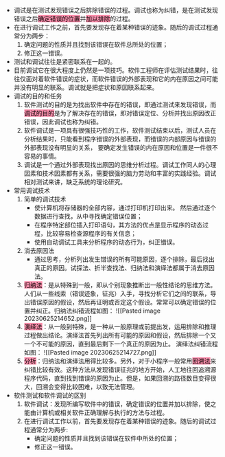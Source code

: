 - 调试是在测试发现错误之后排除错误的过程。调试也称为纠错，是在测试发现错误之后<mark style="background: #FF5582A6;">确定错误的位置</mark>并<mark style="background: #FF5582A6;">加以排除</mark>的过程。
- 在进行调试工作之前，首先要发现存在着某种错误的迹象。随后的调试过程通常分为两步：
	1. 确定问题的性质并且找到该错误在软件总所处的位置；
	2. 修正这一错误。
- 测试和调试往往是紧密联系在一起的。
- 目前调试它在很大程度上仍然是一项技巧。软件工程师在评估测试结果时，往往仅面对着软件错误的症状，而软件错误的外部表现和它的内在原因之间可能并没有明显的联系。调试就是把症状和原因联系起来。
- 调试的目的和任务
	1. 软件测试的目的是为找出软件中存在的错误，即通过测试来发现错误，而<mark style="background: #FF5582A6;">调试的目的</mark>是为了解决存在的错误，即对错误定位、分析并找出原因改正错误，因此调试也称为纠错。
	2. 软件调试是一项具有很强技巧性的工作，软件测试结束以后，测试人员在分析结果时，只能看到程序错误的外部表现，而错误的内部原因与错误的外部表现没有明显的关系， 要确定发生错误的内在原因和位置是一件很不容易的事情。
	3. 调试是一个通过外部表现找出原因的思维分析过程。调试工作同人的心理因素和技术因素都有关系，需要很强的脑力劳动和丰富的实践经验。调试相对测试来讲，缺乏系统的理论研究。
- 常用调试技术
	1. 简单的调试技术
		- 使计算机将存储器的全部内容，通过打印机打印出来。 然后通过逐个数据进行查找，从中寻找确定错误位置；
		- 在程序特定部位插入打印语句，其方法的优点是显示程序的动态过程，比较容易检查源程序的有关信息；
		- 使用自动调试工具来分析程序的动态行为，纠正错误。
	2. 消去原因法
		- 通过思考，分析列出发生错误的所有可能原因，逐个排除，最后找出真正的原因。试探法、折半查找法、归纳法和演绎法都属于消去原因法。
	3. <mark style="background: #FF5582A6;">归纳法</mark>：是从特殊到一般，即从个别现象推断出一般性结论的思维方法。人们从一些线索（错误迹象，征兆）入手，寻找分析它们之间的联系，导出错误原因的假设，然后再证明或否定这个假设。常常可以确定错误的位置并纠正。归纳法纠错流程如图：
		![[Pasted image 20230625214652.png]]
	4. <mark style="background: #FF5582A6;">演绎法</mark>：从一般到特殊，是一种从一般原理或前提出发，运用排除和推理过程做出结论。演绎法首先列出所有可能的原因和假设，然后排除一个又一个不可能的原因，直到最后剩下一个真正的原因为止。 演绎法纠错流程如图：
		![[Pasted image 20230625214727.png]]
	5. <mark style="background: #FF5582A6;">分析</mark>：归纳法和演绎法用得比较多。另外，对于小程序一般常用<mark style="background: #FF5582A6;">回溯法</mark>来纠错比较有效。这种方法从发现错误征兆的地方开始，人工地往回追溯源程序代码，直到找到错误的原因为止。但是，如果回溯的路径数目变得很大，回溯会变得比较困难，以致无法管理。
- 软件测试和软件调试的区别
	1. 软件调试：发现所编写软件中的错误，确定错误的位置并加以排除，使之能由计算机或相关软件正确理解与执行的方法与过程。
	2. 在进行调试工作以前，首先要发现存在着某种错误的迹象。随后的调试过程通常分为两步:
		- 确定问题的性质并且找到该错误在软件中所处的位置；
		- 修正这一错误。